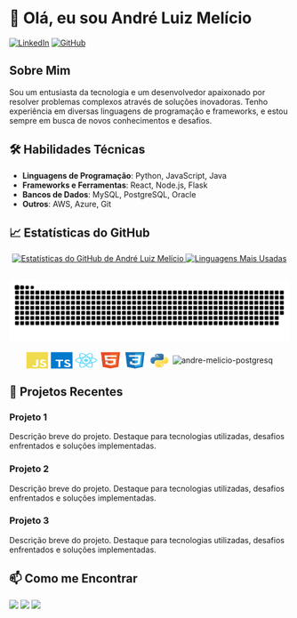 # 👋 Olá, eu sou André Luiz Melício

[![LinkedIn](https://img.shields.io/badge/LinkedIn-Andre%20Luiz%20Melicio-blue)](https://www.linkedin.com/in/andre-luiz-melicio-991482244/)
[![GitHub](https://img.shields.io/badge/GitHub-andre--melicio-lightgrey)](https://github.com/andre-melicio)

## Sobre Mim

Sou um entusiasta da tecnologia e um desenvolvedor apaixonado por resolver problemas complexos através de soluções inovadoras. Tenho experiência em diversas linguagens de programação e frameworks, e estou sempre em busca de novos conhecimentos e desafios.

## 🛠️ Habilidades Técnicas

- **Linguagens de Programação**: Python, JavaScript, Java
- **Frameworks e Ferramentas**: React, Node.js, Flask
- **Bancos de Dados**: MySQL, PostgreSQL, Oracle
- **Outros**: AWS, Azure, Git


## 📈 Estatísticas do GitHub
<p align="center">
  <a href="https://beacons.ai/andre_melicio">
    <img height="180em" src="https://github-readme-stats.vercel.app/api?username=andre-melicio&show_icons=true&theme=radical" alt="Estatísticas do GitHub de André Luiz Melício" />
    <img height="180em" src="https://github-readme-stats.vercel.app/api/top-langs/?username=andre-melicio&layout=compact&theme=radical" alt="Linguagens Mais Usadas" />
  </a>
</p>




##
<div align="center">
  <picture>
  <source media="(prefers-color-scheme: dark)" srcset="https://raw.githubusercontent.com/andre-melicio/andre-melicio/output/github-contribution-grid-snake-dark.svg">
  <source media="(prefers-color-scheme: light)" srcset="https://raw.githubusercontent.com/andre-melicio/andre-melicio/output/github-contribution-grid-snake.svg">
  <img alt="github contribution grid snake animation" src="https://raw.githubusercontent.com/andre-melicio/andre-melicio/output/github-contribution-grid-snake.svg">
</picture>
</div>

<div style="display: inline_block" align="center"><br>
  <img align="center" alt="andre-melicio-Js" height="30" width="40" src="https://raw.githubusercontent.com/devicons/devicon/master/icons/javascript/javascript-plain.svg">
  <img align="center" alt="andre-melicio-Ts" height="30" width="40" src="https://raw.githubusercontent.com/devicons/devicon/master/icons/typescript/typescript-plain.svg">
  <img align="center" alt="andre-melicio-React" height="30" width="40" src="https://raw.githubusercontent.com/devicons/devicon/master/icons/react/react-original.svg">
  <img align="center" alt="andre-melicio-HTML" height="30" width="40" src="https://raw.githubusercontent.com/devicons/devicon/master/icons/html5/html5-original.svg">
  <img align="center" alt="andre-melicio-CSS" height="30" width="40" src="https://raw.githubusercontent.com/devicons/devicon/master/icons/css3/css3-original.svg">
  <img align="center" alt="andre-melicio-Python" height="30" width="40" src="https://raw.githubusercontent.com/devicons/devicon/master/icons/python/python-original.svg">
  <img align="center" alt="andre-melicio-postgresq" height="30" width="40" src="https://cdn.jsdelivr.net/gh/devicons/devicon@latest/icons/postgresql/postgresql-original.svg" />      
</div>


## 🚀 Projetos Recentes

<!--START_SECTION:projects-->
### Projeto 1
Descrição breve do projeto. Destaque para tecnologias utilizadas, desafios enfrentados e soluções implementadas.

### Projeto 2
Descrição breve do projeto. Destaque para tecnologias utilizadas, desafios enfrentados e soluções implementadas.

### Projeto 3
Descrição breve do projeto. Destaque para tecnologias utilizadas, desafios enfrentados e soluções implementadas.
<!--END_SECTION:projects-->

## 📫 Como me Encontrar
<div align="">
<a href="#"><img src="https://img.shields.io/badge/Blog-2962FF?style=for-the-badge&logo=hashnode&logoColor=white"></a>
<a href="https://www.linkedin.com/in/andre-melicio/"><img src="https://img.shields.io/badge/LinkedIn-0077B5?style=for-the-badge&logo=linkedin&logoColor=white"></a>
<a href="https://api.whatsapp.com/send?phone=5514991439320&text=%F0%9F%8C%9F%20Ol%C3%A1!%20Estava%20passando%20pelo%20seu%20GitHub%20%F0%9F%91%A8%E2%80%8D%F0%9F%92%BB%20e%20vi%20seu%20perfil%20%F0%9F%91%80."><img src="https://img.shields.io/badge/WhatsApp-25D366?style=for-the-badge&logo=whatsapp&logoColor=white"></a>
 </div>

